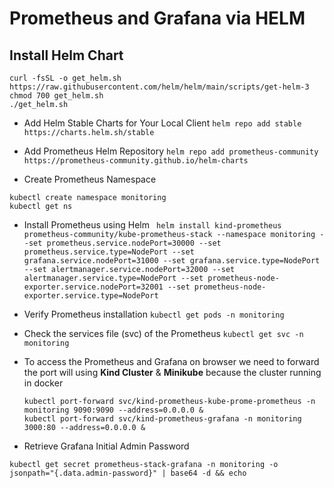 # Prometheus and Grafana via HELM
## Install Helm Chart
 ```
 curl -fsSL -o get_helm.sh https://raw.githubusercontent.com/helm/helm/main/scripts/get-helm-3
 chmod 700 get_helm.sh
 ./get_helm.sh
```
- Add Helm Stable Charts for Your Local Client
 ```helm repo add stable https://charts.helm.sh/stable```

- Add Prometheus Helm Repository
 ```helm repo add prometheus-community https://prometheus-community.github.io/helm-charts```

- Create Prometheus Namespace
```
kubectl create namespace monitoring
kubectl get ns
```

- Install Prometheus using Helm
 ``` helm install kind-prometheus prometheus-community/kube-prometheus-stack --namespace monitoring --set prometheus.service.nodePort=30000 --set prometheus.service.type=NodePort --set grafana.service.nodePort=31000 --set grafana.service.type=NodePort --set alertmanager.service.nodePort=32000 --set alertmanager.service.type=NodePort --set prometheus-node-exporter.service.nodePort=32001 --set prometheus-node-exporter.service.type=NodePort```

- Verify Prometheus installation
 ```kubectl get pods -n monitoring```

- Check the services file (svc) of the Prometheus
```kubectl get svc -n monitoring```

- To access the Prometheus and Grafana on browser we need to forward the port will using **Kind Cluster** & **Minikube** because the cluster running in docker
  ```
  kubectl port-forward svc/kind-prometheus-kube-prome-prometheus -n monitoring 9090:9090 --address=0.0.0.0 &
  kubectl port-forward svc/kind-prometheus-grafana -n monitoring 3000:80 --address=0.0.0.0 &

  ```
 - Retrieve Grafana Initial Admin Password
```
kubectl get secret prometheus-stack-grafana -n monitoring -o jsonpath="{.data.admin-password}" | base64 -d && echo 
```
